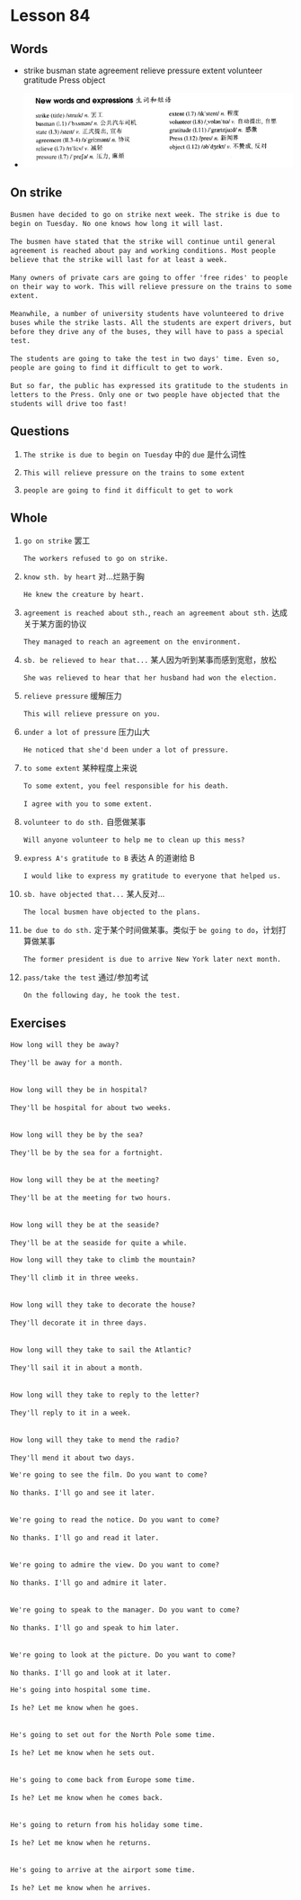 # Lesson 84

## Words

- strike busman state agreement relieve pressure extent volunteer gratitude Press object

- ![Words](../../../Images/Part2/09/words-84.png)

## On strike

```
Busmen have decided to go on strike next week. The strike is due to begin on Tuesday. No one knows how long it will last.

The busmen have stated that the strike will continue until general agreement is reached about pay and working conditions. Most people believe that the strike will last for at least a week.

Many owners of private cars are going to offer 'free rides' to people on their way to work. This will relieve pressure on the trains to some extent.

Meanwhile, a number of university students have volunteered to drive buses while the strike lasts. All the students are expert drivers, but before they drive any of the buses, they will have to pass a special test.

The students are going to take the test in two days' time. Even so, people are going to find it difficult to get to work.

But so far, the public has expressed its gratitude to the students in letters to the Press. Only one or two people have objected that the students will drive too fast!
```

## Questions

1. `The strike is due to begin on Tuesday` 中的 `due` 是什么词性

2. `This will relieve pressure on the trains to some extent`

3. `people are going to find it difficult to get to work`

## Whole

1. `go on strike` 罢工

   ```
   The workers refused to go on strike.
   ```

2. `know sth. by heart` 对...烂熟于胸

   ```
   He knew the creature by heart.
   ```

3. `agreement is reached about sth.`, `reach an agreement about sth.` 达成关于某方面的协议

   ```
   They managed to reach an agreement on the environment.
   ```

4. `sb. be relieved to hear that...` 某人因为听到某事而感到宽慰，放松

   ```
   She was relieved to hear that her husband had won the election.
   ```

5. `relieve pressure` 缓解压力

   ```
   This will relieve pressure on you.
   ```

6. `under a lot of pressure` 压力山大

   ```
   He noticed that she'd been under a lot of pressure.
   ```

7. `to some extent` 某种程度上来说

   ```
   To some extent, you feel responsible for his death.

   I agree with you to some extent.
   ```

8. `volunteer to do sth.` 自愿做某事

   ```
   Will anyone volunteer to help me to clean up this mess?
   ```

9. `express A's gratitude to B` 表达 A 的道谢给 B

   ```
   I would like to express my gratitude to everyone that helped us.
   ```

10. `sb. have objected that...` 某人反对...

    ```
    The local busmen have objected to the plans.
    ```

11. `be due to do sth.` 定于某个时间做某事。类似于 `be going to do`，计划打算做某事

    ```
    The former president is due to arrive New York later next month.
    ```

12. `pass/take the test` 通过/参加考试

    ```
    On the following day, he took the test.
    ```

## Exercises

```
How long will they be away?

They'll be away for a month.


How long will they be in hospital?

They'll be hospital for about two weeks.


How long will they be by the sea?

They'll be by the sea for a fortnight.


How long will they be at the meeting?

They'll be at the meeting for two hours.


How long will they be at the seaside?

They'll be at the seaside for quite a while.
```

```
How long will they take to climb the mountain?

They'll climb it in three weeks.


How long will they take to decorate the house?

They'll decorate it in three days.


How long will they take to sail the Atlantic?

They'll sail it in about a month.


How long will they take to reply to the letter?

They'll reply to it in a week.


How long will they take to mend the radio?

They'll mend it about two days.
```

```
We're going to see the film. Do you want to come?

No thanks. I'll go and see it later.


We're going to read the notice. Do you want to come?

No thanks. I'll go and read it later.


We're going to admire the view. Do you want to come?

No thanks. I'll go and admire it later.


We're going to speak to the manager. Do you want to come?

No thanks. I'll go and speak to him later.


We're going to look at the picture. Do you want to come?

No thanks. I'll go and look at it later.
```

```
He's going into hospital some time.

Is he? Let me know when he goes.


He's going to set out for the North Pole some time.

Is he? Let me know when he sets out.


He's going to come back from Europe some time.

Is he? Let me know when he comes back.


He's going to return from his holiday some time.

Is he? Let me know when he returns.


He's going to arrive at the airport some time.

Is he? Let me know when he arrives.
```
